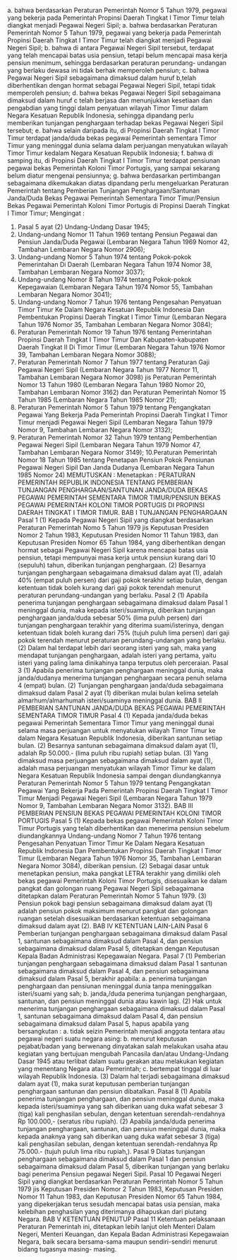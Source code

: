  a. bahwa berdasarkan Peraturan Pemerintah Nomor 5 Tahun 1979, pegawai yang bekerja pada Pemerintah Propinsi Daerah Tingkat I Timor Timur telah diangkat menjadi Pegawai Negeri Sipil;
a. bahwa berdasarkan Peraturan Pemerintah Nomor 5 Tahun 1979, pegawai yang bekerja pada Pemerintah Propinsi Daerah Tingkat I Timor Timur telah diangkat menjadi Pegawai Negeri Sipil;
b. bahwa di antara Pegawai Negeri Sipil tersebut, terdapat yang telah mencapai batas usia pensiun, tetapi belum mencapai masa kerja pensiun menimum, sehingga berdasarkan peraturan perundang- undangan yang berlaku dewasa ini tidak berhak memperoleh pensiun;
c. bahwa Pegawai Negeri Sipil sebagaimana dimaksud dalam huruf b,telah diberhentikan dengan hormat sebagai Pegawai Negeri Sipil, tetapi tidak memperoleh pensiun;
d. bahwa bekas Pegawai Negeri Sipil sebagaimana dimaksud dalam huruf c telah berjasa dan menunjukkan kesetiaan dan pengabdian yang tinggi dalam penyatuan wilayah Timor Timur dalam Negara Kesatuan Republik Indonesia, sehingga dipandang perlu memberikan tunjangan penghargaan terhadap bekas Pegawai Negeri Sipil tersebut;
e. bahwa selain daripada itu, di Propinsi Daerah Tingkat I Timor Timur terdapat janda/duda bekas pegawai Pemerintah sementara Timor Timur yang meninggal dunia selama dalam perjuangan menyatukan wilayah Timor Timur kedalam Negara Kesatuan Republik Indonesia;
f. bahwa di samping itu, di Propinsi Daerah Tingkat I Timor Timur terdapat pensiunan pegawai bekas Pemerintah Koloni Timor Portugis, yang sampai sekarang belum diatur mengenai pensiunnya;
g. bahwa berdasarkan pertimbangan sebagaimana dikemukakan diatas dipandang perlu mengeluarkan Peraturan Pemerintah tentang Pemberian Tunjangan Penghargaan/Santunan Janda/Duda Bekas Pegawai Pemerintah Sementara Timor Timur/Pensiun Bekas Pegawai Pemerintah Koloni Timor Portugis di Propinsi Daerah Tingkat I Timor Timur;
Mengingat :

1. Pasal 5 ayat (2) Undang-Undang Dasar 1945;
2. Undang-undang Nomor 11 Tahun 1969 tentang Pensiun Pegawai dan Pensiun Janda/Duda Pegawai (Lembaran Negara Tahun 1969 Nomor 42, Tambahan Lembaran Negara Nomor 2906);
3. Undang-undang Nomor 5 Tahun 1974 tentang Pokok-pokok Pemerintahan Di Daerah (Lembaran Negara Tahun 1974 Nomor 38, Tambahan Lembaran Negara Nomor 3037);
4. Undang-undang Nomor 8 Tahun 1974 tentang Pokok-pokok Kepegawaian (Lembaran Negara Tahun 1974 Nomor 55, Tambahan Lembaran Negara Nomor 3041);
5. Undang-undang Nomor 7 Tahun 1976 tentang Pengesahan Penyatuan Timor Timur Ke Dalam Negara Kesatuan Republik Indonesia Dan Pembentukan Propinsi Daerah Tingkat I Timor Timur (Lembaran Negara Tahun 1976 Nomor 35, Tambahan Lembaran Negara Nomor 3084);
6. Peraturan Pemerintah Nomor 19 Tahun 1976 tentang Pemerintahan Propinsi Daerah Tingkat I Timor Timur Dan Kabupaten-kabupaten Daerah Tingkat II Di Timor Timur (Lembaran Negara Tahun 1976 Nomor 39, Tambahan Lembaran Negara Nomor 3088);
7. Peraturan Pemerintah Nomor 7 Tahun 1977 tentang Peraturan Gaji Pegawai Negeri Sipil (Lembaran Negara Tahun 1977 Nomor 11, Tambahan Lembaran Negara Nomor 3098) jis Peraturan Pemerintah Nomor 13 Tahun 1980 (Lembaran Negara Tahun 1980 Nomor 20, Tambahan Lembaran Nomor 3162) dan Peraturan Pemerintah Nomor 15 Tahun 1985 (Lembaran Negara Tahun 1985 Nomor 21);
8. Peraturan Pemerintah Nomor 5 Tahun 1979 tentang Pengangkatan Pegawai Yang Bekerja Pada Pemerintah Propinsi Daerah Tingkat I Timor Timur menjadi Pegawai Negeri Sipil (Lembaran Negara Tahun 1979 Nomor 9, Tambahan Lembaran Negara Nomor 3132);
9. Peraturan Pemerintah Nomor 32 Tahun 1979 tentang Pemberhentian Pegawai Negeri Sipil (Lembaran Negara Tahun 1979 Nomor 47, Tambahan Lembaran Negara Nomor 3149);
10.Peraturan Pemerintah Nomor 18 Tahun 1985 tentang Penetapan Pensiun Pokok Pensiunan Pegawai Negeri Sipil Dan Janda Dudanya (Lembaran Negara Tahun 1985 Nomor 24) MEMUTUSKAN : Menetapkan : PERATURAN PEMERINTAH REPUBLIK INDONESIA TENTANG PEMBERIAN TUNJANGAN PENGHARGAAN/SANTUNAN JANDA/DUDA BEKAS PEGAWAI PEMERINTAH SEMENTARA TIMOR TIMUR/PENSIUN BEKAS PEGAWAI PEMERINTAH KOLONI TIMOR PORTUGIS DI PROPINSI DAERAH TINGKAT I TIMOR TIMUR. BAB I TUNJANGAN PENGHARGAAN Pasal 1 (1) Kepada Pegawai Negeri Sipil yang diangkat berdasarkan Peraturan Pemerintah Nomo 5 Tahun 1979 jis Keputusan Presiden Nomor 2 Tahun 1983, Keputusan Presiden Nomor 11 Tahun 1983, dan Keputusan Presiden Nomor 65 Tahun 1984, yang diberhentikan dengan hormat sebagai Pegawai Negeri Sipil karena mencapai batas usia pensiun, tetapi mempunyai masa kerja untuk pensiun kurang dari 10 (sepuluh) tahun, diberikan tunjangan penghargaan. (2) Besarnya tunjangan penghargaan sebagaimana dimaksud dalam ayat (1), adalah 40% (empat puluh persen) dari gaji pokok terakhir setiap bulan, dengan ketentuan tidak boleh kurang dari gaji pokok terendah menurut peraturan perundang-undangan yang berlaku. Pasal 2 (1) Apabila penerima tunjangan penghargaan sebagaimana dimaksud dalam Pasal 1 meninggal dunia, maka kepada isteri/suaminya, diberikan tunjangan penghargaan janda/duda sebesar 50% (lima puluh persen) dari tunjangan penghargaan terakhir yang diterima suami/isterinya, dengan ketentuan tidak boleh kurang dari 75% (tujuh puluh lima persen) dari gaji pokok terendah menurut peraturan perundang-undangan yang berlaku. (2) Dalam hal terdapat lebih dari seorang isteri yang sah, maka yang mendapat tunjangan penghargaan, adalah isteri yang pertama, yaitu isteri yang paling lama dinikahinya tanpa terputus oleh perceraian. Pasal 3 (1) Apabila penerima tunjangan penghargaan meninggal dunia, maka janda/dudanya menerima tunjangan penghargaan secara penuh selama 4 (empat) bulan. (2) Tunjangan penghargaan janda/duda sebagaimana dimaksud dalam Pasal 2 ayat (1) diberikan mulai bulan kelima setelah almarhum/almarhumah isteri/suaminya meninggal dunia. BAB II PEMBERIAN SANTUNAN JANDA/DUDA BEKAS PEGAWAI PEMERINTAH SEMENTARA TIMOR TIMUR Pasal 4 (1) Kepada janda/duda bekas pegawai Pemerintah Sementara Timor Timur yang meninggal dunai selama masa perjuangan untuk menyatukan wilayah Timor Timur ke dalam Negara Kesatuan Republik Indonesia, diberikan santunan setiap bulan. (2) Besarnya santunan sebagaimana dimaksud dalam ayat (1), adalah Rp 50.000.- (lima puluh ribu rupiah) setiap bulan. (3) Yang dimaksud masa perjuangan sebagaimana dimaksud dalam ayat (1), adalah masa perjuangan menyatukan wilayah Timor Timur ke dalam Negara Kesatuan Republik Indonesia sampai dengan diundangkannya Peraturan Pemerintah Nomor 5 Tahun 1979 tentang Pengangkatan Pegawai Yang Bekerja Pada Pemerintah Propinsi Daerah Tingkat I Timor Timur Menjadi Pegawai Negeri Sipil (Lembaran Negara Tahun 1979 Nomor 9, Tambahan Lembaran Negara Nomor 3132). BAB III PEMBERIAN PENSIUN BEKAS PEGAWAI PEMERINTAH KOLONI TIMOR PORTUGIS Pasal 5 (1) Kepada bekas pegawai Pemerintah Koloni Timor Timur Portugis yang telah diberhentikan dan menerima pensiun sebelum diundangkannya Undang-undang Nomor 7 Tahun 1976 tentang Pengesahan Penyatuan Timor Timur Ke Dalam Negara Kesatuan Republik Indonesia Dan Pembentukan Propinsi Daerah Tingkat I Timor Timur (Lembaran Negara Tahun 1976 Nomor 35, Tambahan Lembaran Negara Nomor 3084), diberikan pensiun. (2) Sebagai dasar untuk menetapkan pensiun, maka pangkat LETRA terakhir yang dimiliki oleh bekas pegawai Pemerintah Koloni Timor Portugis, disesuaikan ke dalam pangkat dan golongan ruang Pegawai Negeri Sipil sebagaimana ditetapkan dalam Peraturan Pemerintah Nomor 5 Tahun 1979. (3) Pensiun pokok bagi pensiun sebagaimana dimaksud dalam ayat (1) adalah pensiun pokok maksimum menurut pangkat dan golongan ruangan setelah disesuaikan berdasarkan ketentuan sebagaimana dimaksud dalam ayat (2). BAB IV KETENTUAN LAIN-LAIN Pasal 6 Pemberian tunjangan penghargaan sebagaimana dimaksud dalam Pasal 1, santunan sebagaimana dimaksud dalam Pasal 4, dan pensiun sebagaimana dimaksud dalam Pasal 5, ditetapkan dengan Keputusan Kepala Badan Administrasi Kepegawaian Negara. Pasal 7 (1) Pemberian tunjangan penghargaan sebagaimana dimaksud dalam Pasal 1 santunan sebagaimana dimaksud dalam Pasal 4, dan pensiun sebagaimana dimaksud dalam Pasal 5, berakhir apabila:
a. penerima tunjangan penghargaan dan pensiunan meninggal dunia tanpa meninggalkan isteri/suami yang sah;
b. janda,/duda penerima tunjangan penghargaan, santunan, dan pensiun meninggal dunia atau kawin lagi. (2) Hak untuk menerima tunjangan penghargaan sebagaimana dimaksud dalam Pasal 1, santunan sebagaimana dimaksud dalam Pasal 4, dan pensiun sebagaimana dimaksud dalam Pasal 5, hapus apabila yang bersangkutan :
a. tidak seizin Pemerintah menjadi anggota tentara atau pegawai negeri suatu negara asing:
b. menurut keputusan pejabat/badan yang berwenang dinyatakan salah melakukan usaha atau kegiatan yang bertujuan mengubah Pancasila dan/atau Undang-Undang Dasar 1945 atau terlibat dalam suatu gerakan atau melakukan kegiatan yang menentang Negara atau Pemerintah;
c. bertempat tinggal di luar wilayah Republik Indonesia. (3) Dalam hal terjadi sebagaimana dimaksud dalam ayat (1), maka surat keputusan pemberian tunjangan penghargaan santunan dan pensiun dibatalkan. Pasal 8 (1) Apabila penerima tunjangan penghargaan, dan pensiun meninggal dunia, maka kepada isteri/suaminya yang sah diberikan uang duka wafat sebesar 3 (tiga) kali penghasilan sebulan, dengan ketentuan serendah-rendahnya Rp 100.000,- (seratus ribu rupiah). (2) Apabila janda/duda penerima tunjangan penghargaan, santunan, dan pensiun meninggal dunia, maka kepada anaknya yang sah diberikan uang duka wafat sebesar 3 (tiga) kali penghasilan sebulan, dengan ketentuan serendah-rendahnya Rp 75.000.- (tujuh puluh lima ribu rupiah,). Pasal 9 Diatas tunjangan penghargaan sebagaimana dimaksud dalam Pasal 1 dan pensiun sebagaimana dimaksud dalam Pasal 5, diberikan tunjangan yang berlaku bagi penerima Pensiun pegawai Negeri Sipil. Pasal 10 Pegawai Negeri Sipil yang diangkat berdasarkan Peraturan Pemerintah Nomor 5 Tahun 1979 jis Keputusan Presiden Nomor 2 Tahun 1983, Keputusan Presiden Nomor 11 Tahun 1983, dan Keputusan Presiden Nomor 65 Tahun 1984, yang dipekerjakan terus sesudah mencapai batas usia pensian, maka kelebihan penghasilan yang diterimanya dihapuskan dari piutang Negara. BAB V KETENTUAN PENUTUP Pasal 11 Ketentuan pelaksanaan Peraturan Pemerintah ini, ditetapkan lebih lanjut oleh Menteri Dalam Negeri, Menteri Keuangan, dan Kepala Badan Administrasi Kepegawaian Negara, baik secara bersama-sama maupun sendiri-sendiri menurut bidang tugasnya masing- masing.